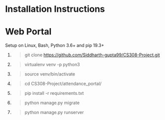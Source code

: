 # Installation Instructions


# Web  Portal

Setup on Linux, Bash, Python 3.6+ and pip 19.3+
1. > git clone https://github.com/Siddharth-gupta99/CS308-Project.git
2. > virtualenv venv -p python3
3. > source venv/bin/activate
4. > cd CS308-Project/attendance_portal/
5. > pip install -r requirements.txt
6. > python manage.py migrate
7. > python manage.py runserver

